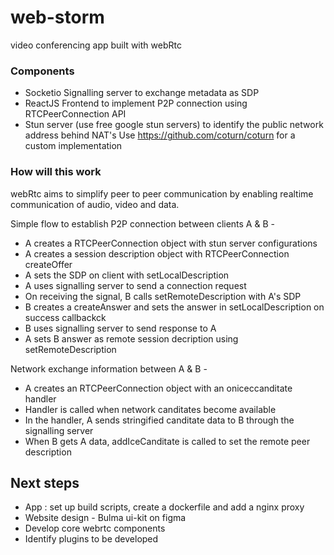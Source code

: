 # web-storm

video conferencing app built with webRtc

### Components

- Socketio Signalling server to exchange metadata as SDP
- ReactJS Frontend to implement P2P connection using RTCPeerConnection API
- Stun server (use free google stun servers) to identify the public network address behind NAT's
  Use https://github.com/coturn/coturn for a custom implementation


### How will this work

webRtc aims to simplify peer to peer communication by enabling realtime communication of audio, video and data.


Simple flow to establish P2P connection between clients A & B - 

- A creates a RTCPeerConnection object with stun server configurations
- A creates a session description object with RTCPeerConnection createOffer
- A sets the SDP on client with setLocalDescription
- A uses signalling server to send a connection request
- On receiving the signal, B calls setRemoteDescription with A's SDP 
- B creates a createAnswer and sets the answer in setLocalDescription on success callbackck
- B uses signalling server to send response to A
- A sets B answer as remote session decription using setRemoteDescription

Network exchange information between A & B - 

- A creates an RTCPeerConnection object with an oniceccanditate handler
- Handler is called  when network canditates become available
- In the handler, A sends stringified canditate data to B through the signalling server
- When B gets A data, addIceCanditate is called to set the remote peer description


## Next steps

- App : set up build scripts, create a dockerfile and add a nginx proxy
- Website design - Bulma ui-kit on figma
- Develop core webrtc components
- Identify plugins to be developed 
